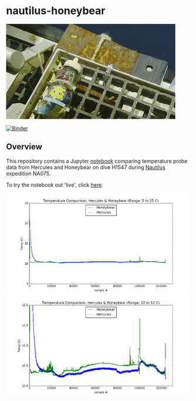 # nautilus-honeybear

<img src="pics/hbs.png">

[![Binder](http://mybinder.org/badge.svg)](http://mybinder.org:/repo/dwblair/nautilus-honeybear)

## Overview

This repository contains a Jupyter <a href="index.ipynb">notebook</a> comparing temperature probe data from Hercules and Honeybear on dive H1547 during <a href="http://nautiluslive.org">Nautilus</a> expedition NA075.

To try the notebook out 'live', click <a href="http://mybinder.org:/repo/dwblair/nautilus-honeybear">here</a>.

<img src="pics/overlay_5_25.png">
<img src="pics/overlay_10_12.png">
